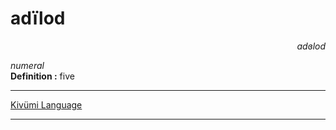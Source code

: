 
# adïlod

<div align="right"><i>adɞlod</i></div>

*numeral*  
**Definition :** five  

---

[Kivümi Language](../README.md)

---
